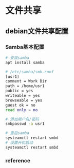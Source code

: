 # 文件共享

## debian文件共享配置

### Samba基本配置

```bash
# 安装samba
apt install samba

# /etc/samba/smb.conf
[usr1]
comment = Work Dir
path = /home/usr1
public = yes
writeable = yes
browseable = yes
guest ok = no
read only = no

# 添加用户名/密码
smbpasswd -a usr1

# 重启samba
systeamctl restart smbd
# 设置开机启动
systeamctl restart smbd

```

###  reference

```bash

```
